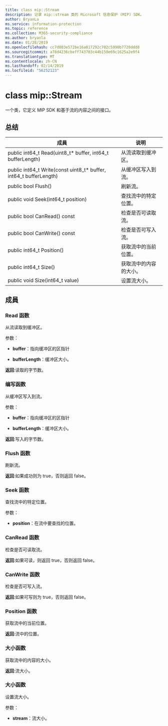 ```yaml
---
title: class mip::Stream
description: 记录 mip::stream 类的 Microsoft 信息保护 (MIP) SDK。
author: BryanLa
ms.service: information-protection
ms.topic: reference
ms.collection: M365-security-compliance
ms.author: bryanla
ms.date: 01/28/2019
ms.openlocfilehash: cc7d803e572be16a817292c702c5990b7720ddd8
ms.sourcegitcommit: a78d4236cbeff743703c44b150e69c1625a2e9f4
ms.translationtype: MT
ms.contentlocale: zh-CN
ms.lasthandoff: 02/14/2019
ms.locfileid: "56252123"
---
```

# <a name="class-mipstream"></a>class mip::Stream 
一个类，它定义 MIP SDK 和基于流的内容之间的接口。
  
## <a name="summary"></a>总结
 成員                        | 说明                                
--------------------------------|---------------------------------------------
public int64_t Read(uint8_t* buffer, int64_t bufferLength)  |  从流读取到缓冲区。
public int64_t Write(const uint8_t* buffer, int64_t bufferLength)  |  从缓冲区写入到流。
public bool Flush()  |  刷新流。
public void Seek(int64_t position)  |  查找流中的特定位置。
public bool CanRead() const  |  检查是否可读取流。
public bool CanWrite() const  |  检查是否可写入流。
public int64_t Position()  |  获取流中的当前位置。
public int64_t Size()  |  获取流中的内容的大小。
public void Size(int64_t value)  |  设置流大小。
  
## <a name="members"></a>成員
  
### <a name="read-function"></a>Read 函数
从流读取到缓冲区。

参数：  
* **buffer**：指向缓冲区的区指针 


* **bufferLength**：缓冲区大小。 



  
**返回**:读取的字节数。
  
### <a name="write-function"></a>编写函数
从缓冲区写入到流。

参数：  
* **buffer**：指向缓冲区的区指针 


* **bufferLength**：缓冲区大小。 



  
**返回**:写入的字节数。
  
### <a name="flush-function"></a>Flush 函数
刷新流。

  
**返回**:如果成功则为 true，否则返回 false。
  
### <a name="seek-function"></a>Seek 函数
查找流中的特定位置。

参数：  
* **position**：在流中要查找的位置。


  
### <a name="canread-function"></a>CanRead 函数
检查是否可读取流。

  
**返回**:如果可读，则返回 true，否则返回 false。
  
### <a name="canwrite-function"></a>CanWrite 函数
检查是否可写入流。

  
**返回**:如果可写则为 true，否则返回 false。
  
### <a name="position-function"></a>Position 函数
获取流中的当前位置。

  
**返回**:流中的位置。
  
### <a name="size-function"></a>大小函数
获取流中的内容的大小。

  
**返回**:流大小。
  
### <a name="size-function"></a>大小函数
设置流大小。

参数：  
* **stream**：流大小。

